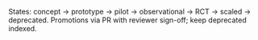 States: concept → prototype → pilot → observational → RCT → scaled → deprecated. Promotions via PR with reviewer sign-off; keep deprecated indexed.
